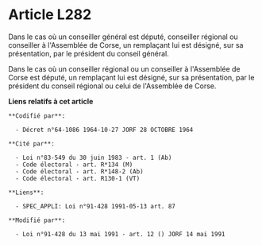 # Article L282

Dans le cas où un conseiller général est député, conseiller régional ou conseiller à l'Assemblée de Corse, un remplaçant lui
est désigné, sur sa présentation, par le président du conseil général.

Dans le cas où un conseiller régional ou un conseiller à l'Assemblée de Corse est député, un remplaçant lui est désigné, sur
sa présentation, par le président du conseil régional ou celui de l'Assemblée de Corse.

**Liens relatifs à cet article**

	**Codifié par**:

	  - Décret n°64-1086 1964-10-27 JORF 28 OCTOBRE 1964

	**Cité par**:

	  - Loi n°83-549 du 30 juin 1983 - art. 1 (Ab)
	  - Code électoral - art. R*134 (M)
	  - Code électoral - art. R*148-2 (Ab)
	  - Code électoral - art. R130-1 (VT)

	**Liens**:

	  - SPEC_APPLI: Loi n°91-428 1991-05-13 art. 87

	**Modifié par**:

	  - Loi n°91-428 du 13 mai 1991 - art. 12 () JORF 14 mai 1991

